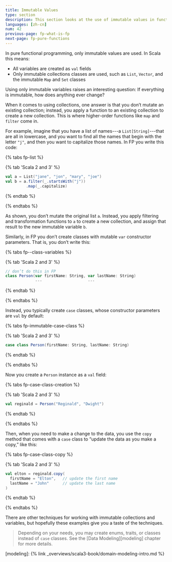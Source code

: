 ```yaml
---
title: Immutable Values
type: section
description: This section looks at the use of immutable values in functional programming.
languages: [zh-cn]
num: 42
previous-page: fp-what-is-fp
next-page: fp-pure-functions
---
```



In pure functional programming, only immutable values are used.
In Scala this means:

- All variables are created as `val` fields
- Only immutable collections classes are used, such as `List`, `Vector`, and the immutable `Map` and `Set` classes

Using only immutable variables raises an interesting question: If everything is immutable, how does anything ever change?

When it comes to using collections, one answer is that you don’t mutate an existing collection; instead, you apply a function to an existing collection to create a new collection.
This is where higher-order functions like `map` and `filter` come in.

For example, imagine that you have a list of names---a `List[String]`---that are all in lowercase, and you want to find all the names that begin with the letter `"j"`, and then you want to capitalize those names.
In FP you write this code:

{% tabs fp-list %}

{% tab 'Scala 2 and 3' %}
```scala
val a = List("jane", "jon", "mary", "joe")
val b = a.filter(_.startsWith("j"))
         .map(_.capitalize)
```
{% endtab %}

{% endtabs %}

As shown, you don’t mutate the original list `a`.
Instead, you apply filtering and transformation functions to `a` to create a new collection, and assign that result to the new immutable variable `b`.

Similarly, in FP you don’t create classes with mutable `var` constructor parameters.
That is, you don’t write this:

{% tabs fp--class-variables %}

{% tab 'Scala 2 and 3' %}
```scala
// don’t do this in FP
class Person(var firstName: String, var lastName: String)
             ---                    ---
```
{% endtab %}

{% endtabs %}

Instead, you typically create `case` classes, whose constructor parameters are `val` by default:

{% tabs fp-immutable-case-class %}

{% tab 'Scala 2 and 3' %}
```scala
case class Person(firstName: String, lastName: String)
```
{% endtab %}

{% endtabs %}

Now you create a `Person` instance as a `val` field:

{% tabs fp-case-class-creation %}

{% tab 'Scala 2 and 3' %}
```scala
val reginald = Person("Reginald", "Dwight")
```
{% endtab %}

{% endtabs %}

Then, when you need to make a change to the data, you use the `copy` method that comes with a `case` class to “update the data as you make a copy,” like this:


{% tabs fp-case-class-copy %}

{% tab 'Scala 2 and 3' %}
```scala
val elton = reginald.copy(
  firstName = "Elton",   // update the first name
  lastName = "John"      // update the last name
)
```
{% endtab %}

{% endtabs %}

There are other techniques for working with immutable collections and variables, but hopefully these examples give you a taste of the techniques.

> Depending on your needs, you may create enums, traits, or classes instead of `case` classes.
> See the [Data Modeling][modeling] chapter for more details.



[modeling]: {% link _overviews/scala3-book/domain-modeling-intro.md %}
